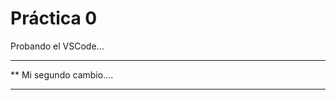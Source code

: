  # Práctica 0

 Probando el VSCode...
 
 *************************
 ** Mi segundo cambio....
 *************************
 